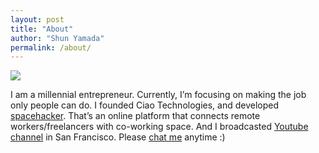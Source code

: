 ```yaml
---
layout: post
title: "About"
author: "Shun Yamada"
permalink: /about/
---
```

<div class="about">
  <img src="{{ site.baseurl }}/img/icon.png" />
</div>

I am a millennial entrepreneur. Currently, I’m focusing on making the job only people can do. I founded Ciao Technologies, and developed [spacehacker](http://spacehacker.jp/). That’s an online platform that connects remote workers/freelancers with co-working space. And I broadcasted [Youtube channel](https://www.youtube.com/channel/UC4xLeGS0aP0Fnpw3TASEA1A) in San Francisco. Please [chat me](https://calendly.com/ciao/30min) anytime :)
